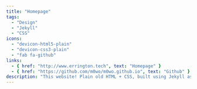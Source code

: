 ```yaml
---
title: "Homepage"
tags:
  - "Design"
  - "Jekyll"
  - "CSS"
icons:
  - "devicon-html5-plain"
  - "devicon-css3-plain"
  - "fab fa-github"
links:
  - { href: "http://www.errington.tech", text: "Homepage" }
  - { href: "https://github.com/m0wo/m0wo.github.io", text: "Github" }
description: "This website! Plain old HTML + CSS, built using Jekyll as a slim CMS solution."
---
```

